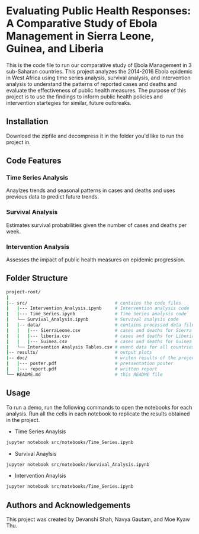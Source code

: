 # Evaluating Public Health Responses: A Comparative Study of Ebola Management in Sierra Leone, Guinea, and Liberia
This is the code file to run our comparative study of Ebola Management in 3 sub-Saharan countries. This project analyzes the 2014-2016 Ebola epidemic in West Africa using time series analysis, survival analysis, and intervention analysis to understand the patterns of reported cases and deaths and evaluate the effectiveness of public health measures. The purpose of this project is to use the findings to inform public health policies and intervention startegies for similar, future outbreaks.

## Installation
Download the zipfile and decompress it in the folder you'd like to run the project in.

## Code Features
### Time Series Analysis
Anaylzes trends and seasonal patterns in cases and deaths and uses previous data to predict future trends.
### Survival Analysis
Estimates survival probabilities given the number of cases and deaths per week.
### Intervention Analysis
Assesses the impact of public health measures on epidemic progression.

## Folder Structure
```bash
project-root/
|
|-- src/                                 # contains the code files
|   |--- Intervention_Analysis.ipynb     # Intervention analysis code
|   |--- Time_Series.ipynb               # Time Series analysis code
|   └── Survival_Analysis.ipynb          # Survival analysis code
|   |-- data/                            # contains processed data files
|   |   |--- SierraLeone.csv             # cases and deaths for Sierra Leone
|   |   |--- liberia.csv                 # cases and deaths for Liberia
|   |   |--- Guinea.csv                  # cases and deaths for Guinea
|   └── Intervention Analysis Tables.csv # event data for all countries
|-- results/                             # output plots
|-- doc/                                 # writen results of the project
|   |--- poster.pdf                      # pressentation poster
|   |--- report.pdf                      # written report
└── README.md                            # this README file
```
## Usage
To run a demo, run the following commands to open the notebooks for each analysis. Run all the cells in each notebook to replicate the results obtained in the project.

- Time Series Anaylsis
```bash
jupyter notebook src/notebooks/Time_Series.ipynb
```
- Survival Anaylsis
```bash
jupyter notebook src/notebooks/Survival_Analysis.ipynb
```
- Intervention Anaylsis
```bash
jupyter notebook src/notebooks/Time_Series.ipynb
```
## Authors and Acknowledgements
This project was created by Devanshi Shah, Navya Gautam, and Moe Kyaw Thu.

